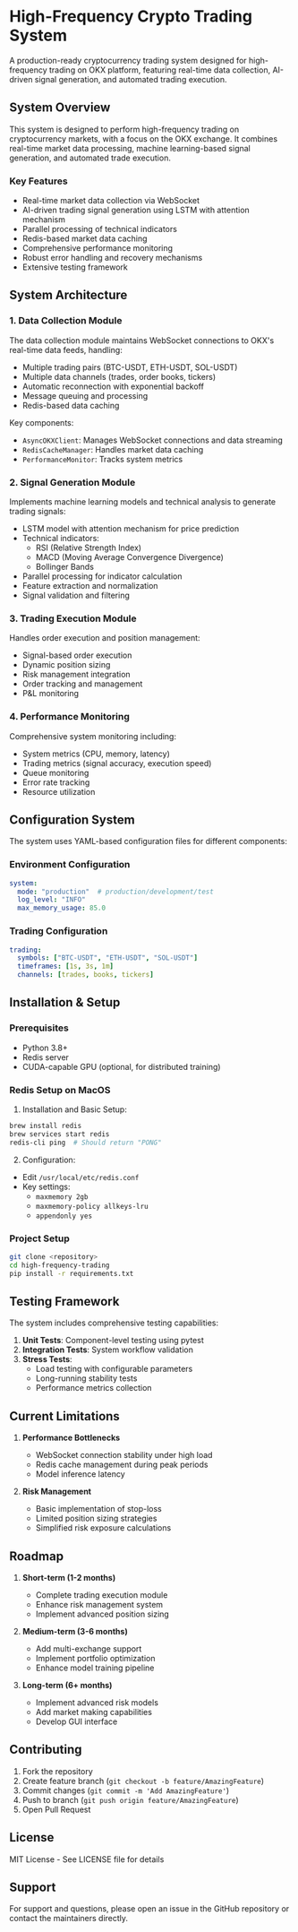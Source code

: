 # High-Frequency Crypto Trading System

A production-ready cryptocurrency trading system designed for high-frequency trading on OKX platform, featuring real-time data collection, AI-driven signal generation, and automated trading execution.

## System Overview

This system is designed to perform high-frequency trading on cryptocurrency markets, with a focus on the OKX exchange. It combines real-time market data processing, machine learning-based signal generation, and automated trade execution.

### Key Features

- Real-time market data collection via WebSocket
- AI-driven trading signal generation using LSTM with attention mechanism
- Parallel processing of technical indicators
- Redis-based market data caching
- Comprehensive performance monitoring
- Robust error handling and recovery mechanisms
- Extensive testing framework

## System Architecture

### 1. Data Collection Module

The data collection module maintains WebSocket connections to OKX's real-time data feeds, handling:

- Multiple trading pairs (BTC-USDT, ETH-USDT, SOL-USDT)
- Multiple data channels (trades, order books, tickers)
- Automatic reconnection with exponential backoff
- Message queuing and processing
- Redis-based data caching

Key components:
- `AsyncOKXClient`: Manages WebSocket connections and data streaming
- `RedisCacheManager`: Handles market data caching
- `PerformanceMonitor`: Tracks system metrics

### 2. Signal Generation Module

Implements machine learning models and technical analysis to generate trading signals:

- LSTM model with attention mechanism for price prediction
- Technical indicators:
  - RSI (Relative Strength Index)
  - MACD (Moving Average Convergence Divergence)
  - Bollinger Bands
- Parallel processing for indicator calculation
- Feature extraction and normalization
- Signal validation and filtering

### 3. Trading Execution Module

Handles order execution and position management:

- Signal-based order execution
- Dynamic position sizing
- Risk management integration
- Order tracking and management
- P&L monitoring

### 4. Performance Monitoring

Comprehensive system monitoring including:

- System metrics (CPU, memory, latency)
- Trading metrics (signal accuracy, execution speed)
- Queue monitoring
- Error rate tracking
- Resource utilization

## Configuration System

The system uses YAML-based configuration files for different components:

### Environment Configuration
```yaml
system:
  mode: "production"  # production/development/test
  log_level: "INFO"
  max_memory_usage: 85.0
```

### Trading Configuration
```yaml
trading:
  symbols: ["BTC-USDT", "ETH-USDT", "SOL-USDT"]
  timeframes: [1s, 3s, 1m]
  channels: [trades, books, tickers]
```

## Installation & Setup

### Prerequisites
- Python 3.8+
- Redis server
- CUDA-capable GPU (optional, for distributed training)

### Redis Setup on MacOS

1. Installation and Basic Setup:
```bash
brew install redis
brew services start redis
redis-cli ping  # Should return "PONG"
```

2. Configuration:
- Edit `/usr/local/etc/redis.conf`
- Key settings:
  - `maxmemory 2gb`
  - `maxmemory-policy allkeys-lru`
  - `appendonly yes`

### Project Setup
```bash
git clone <repository>
cd high-frequency-trading
pip install -r requirements.txt
```

## Testing Framework

The system includes comprehensive testing capabilities:

1. **Unit Tests**: Component-level testing using pytest
2. **Integration Tests**: System workflow validation
3. **Stress Tests**: 
   - Load testing with configurable parameters
   - Long-running stability tests
   - Performance metrics collection

## Current Limitations

1. **Performance Bottlenecks**
   - WebSocket connection stability under high load
   - Redis cache management during peak periods
   - Model inference latency

2. **Risk Management**
   - Basic implementation of stop-loss
   - Limited position sizing strategies
   - Simplified risk exposure calculations

## Roadmap

1. **Short-term (1-2 months)**
   - Complete trading execution module
   - Enhance risk management system
   - Implement advanced position sizing

2. **Medium-term (3-6 months)**
   - Add multi-exchange support
   - Implement portfolio optimization
   - Enhance model training pipeline

3. **Long-term (6+ months)**
   - Implement advanced risk models
   - Add market making capabilities
   - Develop GUI interface

## Contributing

1. Fork the repository
2. Create feature branch (`git checkout -b feature/AmazingFeature`)
3. Commit changes (`git commit -m 'Add AmazingFeature'`)
4. Push to branch (`git push origin feature/AmazingFeature`)
5. Open Pull Request

## License

MIT License - See LICENSE file for details

## Support

For support and questions, please open an issue in the GitHub repository or contact the maintainers directly.